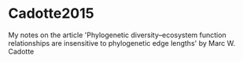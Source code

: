 # Cadotte2015
My notes on the article 'Phylogenetic diversity–ecosystem function relationships are insensitive to phylogenetic edge lengths' by Marc W. Cadotte

